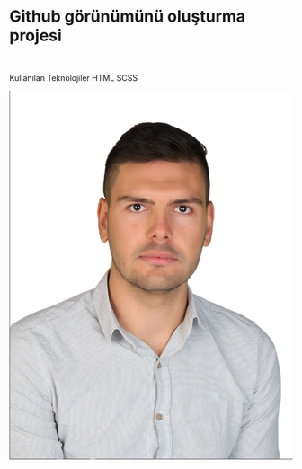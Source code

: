 <h1>Github görünümünü oluşturma projesi</h1> <br>
<p>Kullanılan Teknolojiler HTML SCSS</p>
<img src = "/images/dv.jpg">
